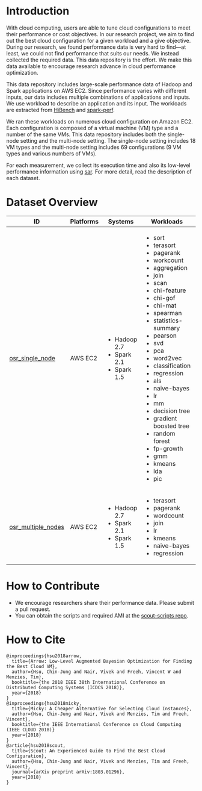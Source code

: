 # Introduction
With cloud computing, users are able to tune cloud configurations to meet their performance or cost objectives.  In our research project, we aim to find out the best cloud configuration for a given workload and a give objective.  During our research, we found performance data is very hard to find—at least, we could not find performance that suits our needs.  We instead collected the required data.  This data repository is the effort.  We make this data available to encourage research advance in cloud performance optimization.


This data repository includes large-scale performance data of Hadoop and Spark applications on AWS EC2.  Since performance varies with different inputs, our data includes multiple combinations of applications and inputs.  We use workload to describe an application and its input.  The workloads are extracted from [HiBench](https://github.com/intel-hadoop/HiBench) and [spark-perf](https://github.com/databricks/spark-perf).

We ran these workloads on numerous cloud configuration on Amazon EC2.  Each configuration is composed of a virtual machine (VM) type and a number of the same VMs.  This data repository includes both the single-node setting and the multi-node setting.  The single-node setting includes 18 VM types and the multi-node setting includes 69 configurations (9 VM types and various numbers of VMs).

For each measurement, we collect its execution time and also its low-level performance information using [sar](https://linux.die.net/man/1/sar). For more detail, read the description of each dataset.


# Dataset Overview

| ID                 | Platforms | Systems                          | Workloads | Description                                                     |
|--------------------|----------|----------------------------------|-----------|-----------------------------------------------------------------|
| [osr_single_node](dataset/osr_single_node.md)    | AWS EC2  | <ul><li>Hadoop 2.7</li><li>Spark 2.1</li><li>Spark 1.5</li></ul> | <ul><li>sort</li><li>terasort</li><li>pagerank</li><li>workcount</li><li>aggregation</li><li>join</li><li>scan</li><li>chi-feature</li><li>chi-gof</li><li>chi-mat</li><li>spearman</li><li>statistics-summary</li><li>pearson</li><li>svd</li><li>pca</li><li>word2vec</li><li>classification</li><li>regression</li><li>als</li><li>naive-bayes</li><li>lr</li><li>mm</li><li>decision tree</li><li>gradient boosted tree</li><li>random forest</li><li>fp-growth</li><li>gmm</li><li>kmeans</li><li>lda</li><li>pic</li></ul>          | Multiple workloads running on a single-node setting on AWS      |
| [osr_multiple_nodes](dataset/osr_multiple_nodes.md) | AWS EC2  | <ul><li>Hadoop 2.7</li><li>Spark 2.1</li><li>Spark 1.5</li></ul> | <ul><li>terasort</li><li>pagerank</li><li>wordcount</li><li>join</li><li>lr</li><li>kmeans</li><li>naive-bayes</li><li>regression</li></ul>          | Multiple workloads running on the multiple-nodes setting on AWS |

# How to Contribute
* We encourage researchers share their performance data.  Please submit a pull request.
* You can obtain the scripts and required AMI at the [scout-scripts repo](https://github.com/oxhead/scout-scripts).



# How to Cite

```
@inproceedings{hsu2018arrow,
  title={Arrow: Low-Level Augmented Bayesian Optimization for Finding the Best Cloud VM},
  author={Hsu, Chin-Jung and Nair, Vivek and Freeh, Vincent W and Menzies, Tim},
  booktitle={the 2018 IEEE 38th International Conference on Distributed Computing Systems (ICDCS 2018)},
  year={2018}
}
@inproceedings{hsu2018micky,
  title={Micky: A Cheaper Alternative for Selecting Cloud Instances},
  author={Hsu, Chin-Jung and Nair, Vivek and Menzies, Tim and Freeh, Vincent},
  booktitle={the IEEE International Conference on Cloud Computing (IEEE CLOUD 2018)}
  year={2018}
}
@article{hsu2018scout,
  title={Scout: An Experienced Guide to Find the Best Cloud Configuration},
  author={Hsu, Chin-Jung and Nair, Vivek and Menzies, Tim and Freeh, Vincent},
  journal={arXiv preprint arXiv:1803.01296},
  year={2018}
}
```
